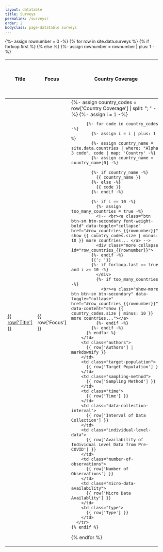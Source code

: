 ```yaml
---
layout: datatable
title: Surveys
permalink: /surveys/
order: 2
bodyclass: page-datatable surveys
---
```


<table>
  {%- assign rownumber = 0 -%}
  {% for row in site.data.surveys %}
    {% if forloop.first %}
    <thead>
      <tr>
        <th class="title">Title</th>
        <th class="focus">Focus</th>
        <th class="country-coverage">Country Coverage</th>
        <th class="authors">Authors</th>
        <th class="target-population">Target Population</th>
        <th class="sampling-method">Sampling Method</th>
        <th class="time">Time</th>
        <th class="data-collection-interval">Interval of Data Collection</th>
        <th class="individual-level-data">Individual Level Data from Pre-COVID</th>
        <th class="number-of-observations">Number of Observations</th>
        <th class="micro-data-availability">Micro Data Availablity</th>
        <th class="type">Type</th>
      </tr>
    </thead>
    <tbody>
    {% else %}
      {%- assign rownumber = rownumber | plus: 1 -%}
      <tr>
        <td>
          <a href="{{ row['Link'] }}">
            {{ row['Title'] }}
          </a>
        </td>
        <td class="focus">
          {{ row['Focus'] }}
        </td>
        <td class="country-coverage">
          {%- assign country_codes = row['Country Coverage'] | split: "; " -%}
          {%- assign i = 1 -%}
          
          {%- for code in country_codes -%}
            {%- assign i = i | plus: 1 -%}
            {%- assign country_name = site.data.countries | where: "Alpha-3 code", code | map: 'Country' -%}
            {%- assign country_name = country_name[0] -%}

            {%- if country_name -%}
              {{ country_name }}
            {%- else -%}
              {{ code }}
            {%- endif -%}
            
            {%- if i == 10 -%}
              {%- assign too_many_countries = true -%}
              <!-- <br><a class="btn btn-sm btn-secondary font-weight-bold" data-toggle="collapse" href="#row_countries_{{rownumber}}"> show {{ country_codes.size | minus: 10 }} more countries... </a> -->
              <div class="more collapse" id="row_countries_{{rownumber}}">
            {%- endif -%}
            {{'; '}}
            {%- if forloop.last == true and i >= 10 -%}
              </div>
              {%- if too_many_countries -%}
                <br><a class="show-more btn btn-sm btn-secondary" data-toggle="collapse" href="#row_countries_{{rownumber}}" data-content="show {{ country_codes.size | minus: 10 }} more countries..."></a>
              {%- endif -%}
            {%- endif -%}
          {% endfor %}
        </td>
        <td class="authors">
          {{ row['Authors'] | markdownify }}
        </td>
        <td class="target-population">
          {{ row['Target Population'] }}
        </td>
        <td class="sampling-method">
          {{ row['Sampling Method'] }}
        </td>
        <td class="time">
          {{ row['Time'] }}
        </td>
        <td class="data-collection-interval">
          {{ row['Interval of Data Collection'] }}
        </td>
        <td class="individual-level-data">
          {{ row['Availability of Individual Level Data from Pre-COVID'] }}
        </td>
        <td class="number-of-observations">
          {{ row['Number of Observations'] }}
        </td>
        <td class="micro-data-availability">
          {{ row['Micro Data Availablity'] }}
        </td>
        <td class="type">
          {{ row['Type'] }}
        </td>
      </tr>
    {% endif %}
  {% endfor %}
  </tbody>
</table>